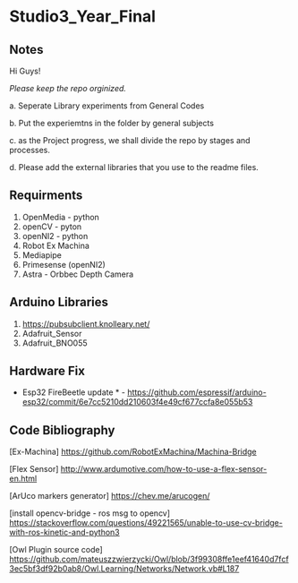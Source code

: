 # Studio3_Year_Final

## Notes ##
Hi Guys! 

*Please keep the repo orginized.*

a. Seperate Library experiments from General Codes

b. Put the experiemtns in the folder by general subjects

c. as the Project progress, we shall divide the repo by stages and processes.

d. Please add the external libraries that you use to the readme files.





## Requirments ##
1. OpenMedia - python
2. openCV - pyton
3. openNI2 - python
4. Robot Ex Machina
5. Mediapipe
6. Primesense (openNI2)
7. Astra - Orbbec Depth Camera

## Arduino Libraries ##
1. https://pubsubclient.knolleary.net/
2. Adafruit_Sensor
3. Adafruit_BNO055


## Hardware Fix ##
* Esp32 FireBeetle update * - https://github.com/espressif/arduino-esp32/commit/6e7cc5210dd210603f4e49cf677ccfa8e055b53

## Code Bibliography ##

[Ex-Machina] 
https://github.com/RobotExMachina/Machina-Bridge

[Flex Sensor] 
http://www.ardumotive.com/how-to-use-a-flex-sensor-en.html

[ArUco markers generator] 
https://chev.me/arucogen/

[install opencv-bridge - ros msg to opencv]
https://stackoverflow.com/questions/49221565/unable-to-use-cv-bridge-with-ros-kinetic-and-python3

[Owl Plugin source code]
https://github.com/mateuszzwierzycki/Owl/blob/3f99308ffe1eef41640d7fcf3ec5bf3df92b0ab8/Owl.Learning/Networks/Network.vb#L187
